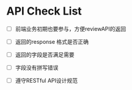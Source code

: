 # API Check List

- [ ] 前端业务初期也要参与，方便reviewAPI的返回
- [ ] 返回的response 格式是否正确
- [ ] 返回的字段是否满足需要
- [ ] 字段没有拼写错误
- [ ] 遵守RESTful API设计规范

